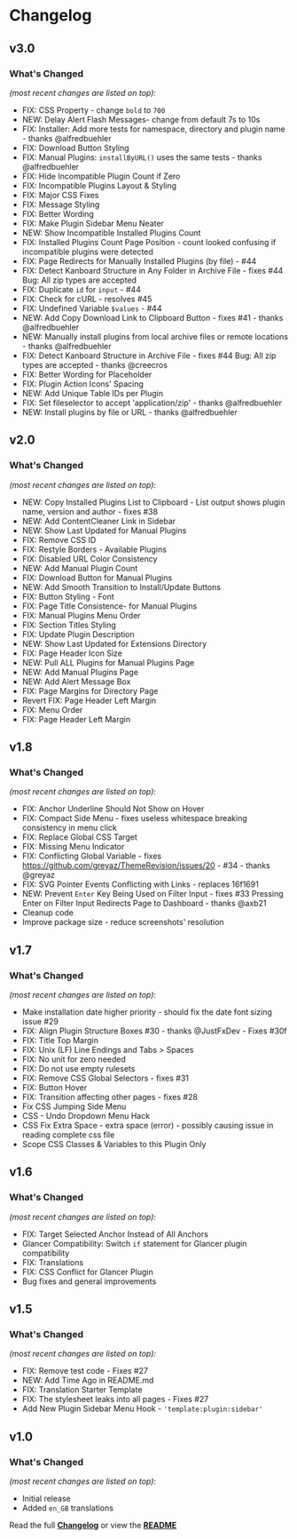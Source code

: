 # Changelog


## v3.0

### What's Changed

_(most recent changes are listed on top):_
- FIX: CSS Property - change `bold` to `700`
- NEW: Delay Alert Flash Messages- change from default 7s to 10s
- FIX: Installer: Add more tests for namespace, directory and plugin name - thanks @alfredbuehler
- FIX: Download Button Styling
- FIX: Manual Plugins: `installByURL()` uses the same tests - thanks @alfredbuehler
- FIX: Hide Incompatible Plugin Count if Zero
- FIX: Incompatible Plugins Layout & Styling
- FIX: Major CSS Fixes
- FIX: Message Styling
- FIX: Better Wording
- FIX: Make Plugin Sidebar Menu Neater
- NEW: Show Incompatible Installed Plugins Count
- FIX: Installed Plugins Count Page Position - count looked confusing if incompatible plugins were detected
- FIX: Page Redirects for Manually Installed Plugins (by file) - #44
- FIX: Detect Kanboard Structure in Any Folder in Archive File - fixes #44  Bug: All zip types are accepted
- FIX: Duplicate `id` for `input` - #44
- FIX: Check for cURL - resolves #45
- FIX: Undefined Variable `$values` - #44
- NEW: Add Copy Download Link to Clipboard Button - fixes #41 - thanks @alfredbuehler
- NEW: Manually install plugins from local archive files or remote locations - thanks @alfredbuehler
- FIX: Detect Kanboard Structure in Archive File - fixes #44 Bug: All zip types are accepted - thanks @creecros
- FIX: Better Wording for Placeholder
- FIX: Plugin Action Icons' Spacing
- NEW: Add Unique Table IDs per Plugin
- FIX: Set fileselector to accept 'application/zip' - thanks @alfredbuehler
- NEW: Install plugins by file or URL - thanks @alfredbuehler


## v2.0

### What's Changed

_(most recent changes are listed on top):_
- NEW: Copy Installed Plugins List to Clipboard - List output shows plugin name, version and author - fixes #38
- NEW: Add ContentCleaner Link in Sidebar
- NEW: Show Last Updated for Manual Plugins
- FIX: Remove CSS ID
- FIX: Restyle Borders - Available Plugins
- FIX: Disabled URL Color Consistency
- NEW: Add Manual Plugin Count
- FIX: Download Button for Manual Plugins
- NEW: Add Smooth Transition to Install/Update Buttons
- FIX: Button Styling - Font
- FIX: Page Title Consistence- for Manual Plugins
- FIX: Manual Plugins Menu Order
- FIX: Section Titles Styling
- FIX: Update Plugin Description
- NEW: Show Last Updated for Extensions Directory
- FIX: Page Header Icon Size
- NEW: Pull ALL Plugins for Manual Plugins Page
- NEW: Add Manual Plugins Page
- NEW: Add Alert Message Box
- FIX: Page Margins for Directory Page
- Revert FIX: Page Header Left Margin
- FIX: Menu Order
- FIX: Page Header Left Margin


## v1.8

### What's Changed

_(most recent changes are listed on top):_
- FIX: Anchor Underline Should Not Show on Hover
- FIX: Compact Side Menu - fixes useless whitespace breaking consistency in menu click
- FIX: Replace Global CSS Target
- FIX: Missing Menu Indicator
- FIX: Conflicting Global Variable - fixes https://github.com/greyaz/ThemeRevision/issues/20 - #34 - thanks @greyaz
- FIX: SVG Pointer Events Conflicting with Links - replaces 16f1691
- NEW: Prevent `Enter` Key Being Used on Filter Input - fixes #33 Pressing Enter on Filter Input Redirects Page to Dashboard - thanks @axb21
- Cleanup code
- Improve package size - reduce screenshots' resolution


## v1.7

### What's Changed

_(most recent changes are listed on top):_
- Make installation date higher priority - should fix the date font sizing issue #29
- FIX:  Align Plugin Structure Boxes #30 - thanks @JustFxDev - Fixes #30f
- FIX: Title Top Margin
- FIX: Unix (LF) Line Endings and Tabs > Spaces
- FIX: No unit for zero needed
- FIX: Do not use empty rulesets
- FIX: Remove CSS Global Selectors - fixes #31
- FIX: Button Hover
- FIX: Transition affecting other pages - fixes #28
- Fix CSS Jumping Side Menu
- CSS - Undo Dropdown Menu Hack
- CSS Fix Extra Space - extra space (error) - possibly causing issue in reading complete css file
- Scope CSS Classes & Variables to this Plugin Only


## v1.6

### What's Changed

_(most recent changes are listed on top):_
- FIX: Target Selected Anchor Instead of All Anchors
- Glancer Compatibility: Switch `if` statement for Glancer plugin compatibility
- FIX: Translations
- FIX: CSS Conflict for Glancer Plugin
- Bug fixes and general improvements


## v1.5

### What's Changed

_(most recent changes are listed on top):_
- FIX: Remove test code - Fixes #27
- NEW: Add Time Ago in README.md
- FIX: Translation Starter Template
- FIX: The stylesheet leaks into all pages - Fixes #27
- Add New Plugin Sidebar Menu Hook  - `'template:plugin:sidebar'`


## v1.0

### What's Changed

_(most recent changes are listed on top):_
- Initial release
- Added `en_GB` translations


Read the full [**Changelog**](../master/changelog.md "See changes") or view the [**README**](../master/README.md "View README")
